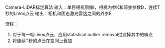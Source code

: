 Camera-LiDAR标定算法
输入：单目相机图像I，相机内参K和畸变参数D，连续T秒的LiVox点云
输出：相机和固态激光雷达之间的外参E

流程：
1. 对于每一帧Livox点云，应用statistical outlier removal过滤掉其中的噪点
2. 将连续T秒的点云在空间上叠加